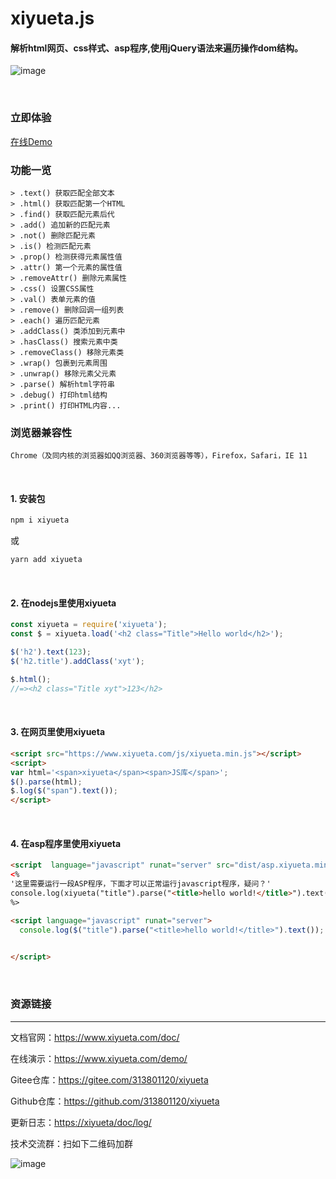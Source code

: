 # xiyueta.js
#### 解析html网页、css样式、asp程序,使用jQuery语法来遍历操作dom结构。

![image](https://www.xiyueta.com/images/xiyueta_demo.gif)

<br/>

### 立即体验
[在线Demo](https://www.xiyueta.com/demo/)

### 功能一览
```
> .text() 获取匹配全部文本
> .html() 获取匹配第一个HTML
> .find() 获取匹配元素后代
> .add() 追加新的匹配元素
> .not() 删除匹配元素
> .is() 检测匹配元素
> .prop() 检测获得元素属性值
> .attr() 第一个元素的属性值
> .removeAttr() 删除元素属性
> .css() 设置CSS属性
> .val() 表单元素的值
> .remove() 删除回调一组列表
> .each() 遍历匹配元素
> .addClass() 类添加到元素中
> .hasClass() 搜索元素中类
> .removeClass() 移除元素类
> .wrap() 包裹到元素周围
> .unwrap() 移除元素父元素
> .parse() 解析html字符串
> .debug() 打印html结构
> .print() 打印HTML内容...
```
### 浏览器兼容性
```Chrome（及同内核的浏览器如QQ浏览器、360浏览器等等），Firefox，Safari，IE 11```

<br/>

#### 1. 安装包
  ```bash
  npm i xiyueta
  ```
或
  ```bash
  yarn add xiyueta
  ```

<br/>

#### 2. 在nodejs里使用xiyueta
```js
const xiyueta = require('xiyueta');
const $ = xiyueta.load('<h2 class="Title">Hello world</h2>');

$('h2').text(123);
$('h2.title').addClass('xyt');

$.html();
//=><h2 class="Title xyt">123</h2>
```
<br/>

#### 3. 在网页里使用xiyueta
```html
<script src="https://www.xiyueta.com/js/xiyueta.min.js"></script>
<script>
var html='<span>xiyueta</span><span>JS库</span>';
$().parse(html);
$.log($("span").text());
</script>
```
<br/>

#### 4. 在asp程序里使用xiyueta
```html
<script  language="javascript" runat="server" src="dist/asp.xiyueta.min.js"></script> 
<%
'这里需要运行一段ASP程序，下面才可以正常运行javascript程序，疑问？'
console.log(xiyueta("title").parse("<title>hello world!</title>").text()) 'ASP里不可以用 $ 直接用 xiyueta代替
%>

<script language="javascript" runat="server">
  console.log($("title").parse("<title>hello world!</title>").text()); //上面要运行一段ASP程序，这里才不会报错，因为要用到ASP程序里的response.write输出函数
  

</script>
```

<br/>

### 资源链接
<hr>

文档官网：<a href="https://www.xiyueta.com/doc/" target="_blank">https://www.xiyueta.com/doc/</a>

在线演示：<a href="https://www.xiyueta.com/demo/" target="_blank">https://www.xiyueta.com/demo/</a>

Gitee仓库：<a href="https://gitee.com/313801120/xiyueta" target="_blank">https://gitee.com/313801120/xiyueta</a>

Github仓库：<a href="https://github.com/313801120/xiyueta" target="_blank">https://github.com/313801120/xiyueta</a> 

更新日志：<a href="https://xiyueta/doc/log/" target="_blank">https://xiyueta/doc/log/</a>

技术交流群：扫如下二维码加群

![image](https://www.xiyueta.com/images/qq2_qrcode.png)
